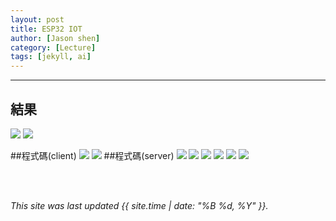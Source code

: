```yaml
---
layout: post
title: ESP32 IOT
author: [Jason shen]
category: [Lecture]
tags: [jekyll, ai]
---
```




---
## 結果
![](https://github.com/jason0201/MCU-project/blob/main/images/IOT_01.jpg?raw=true)
![](https://github.com/jason0201/MCU-project/blob/main/images/IOT_02.jpg?raw=true)

##程式碼(client)
![](https://github.com/jason0201/MCU-project/blob/main/images/IOT_client.jpg?raw=true)
![](https://github.com/jason0201/MCU-project/blob/main/images/IOT_client2.jpg?raw=true)
##程式碼(server)
![](https://github.com/jason0201/MCU-project/blob/main/images/IOT_server1.jpg?raw=true)
![](https://github.com/jason0201/MCU-project/blob/main/images/IOT_server2.jpg?raw=true)
![](https://github.com/jason0201/MCU-project/blob/main/images/IOT_server3.jpg?raw=true)
![](https://github.com/jason0201/MCU-project/blob/main/images/IOT_server4.jpg?raw=true)
![](https://github.com/jason0201/MCU-project/blob/main/images/IOT_server5.jpg?raw=true)
![](https://github.com/jason0201/MCU-project/blob/main/images/IOT_server6.jpg?raw=true)
  
<br>
<br>

*This site was last updated {{ site.time | date: "%B %d, %Y" }}.*


